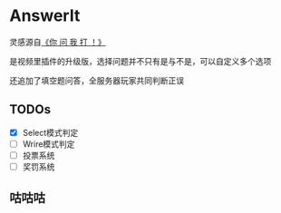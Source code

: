 # AnswerIt

灵感源自[《你 问 我 打 ！》](https://www.bilibili.com/video/BV13V4y1W7X6/)

是视频里插件的升级版，选择问题并不只有是与不是，可以自定义多个选项

还追加了填空题问答，全服务器玩家共同判断正误

## TODOs

- [x] Select模式判定
- [ ] Wrire模式判定
- [ ] 投票系统
- [ ] 奖罚系统

## 咕咕咕

